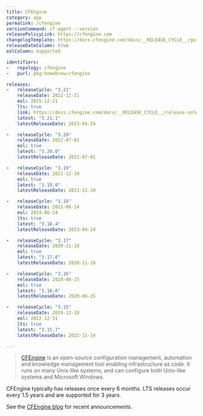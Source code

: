 ```yaml
---
title: CFEngine
category: app
permalink: /cfengine
versionCommand: cf-agent --version
releasePolicyLink: https://cfengine.com
changelogTemplate: https://docs.cfengine.com/docs/__RELEASE_CYCLE__/guide-latest-release-whatsnew-changelog-core.html
releaseDateColumn: true
eolColumn: Supported

identifiers:
-   repology: cfengine
-   purl: pkg:homebrew/cfengine

releases:
-   releaseCycle: "3.21"
    releaseDate: 2022-12-21
    eol: 2025-12-21
    lts: true
    link: https://docs.cfengine.com/docs/__RELEASE_CYCLE__/release-notes-whatsnew-changelog-core.html
    latest: "3.21.1"
    latestReleaseDate: 2023-04-24

-   releaseCycle: "3.20"
    releaseDate: 2022-07-01
    eol: true
    latest: "3.20.0"
    latestReleaseDate: 2022-07-01

-   releaseCycle: "3.19"
    releaseDate: 2021-12-10
    eol: true
    latest: "3.19.0"
    latestReleaseDate: 2021-12-10

-   releaseCycle: "3.18"
    releaseDate: 2021-06-24
    eol: 2024-06-24
    lts: true
    latest: "3.18.4"
    latestReleaseDate: 2023-04-24

-   releaseCycle: "3.17"
    releaseDate: 2020-11-18
    eol: true
    latest: "3.17.0"
    latestReleaseDate: 2020-11-18

-   releaseCycle: "3.16"
    releaseDate: 2020-06-25
    eol: true
    latest: "3.16.0"
    latestReleaseDate: 2020-06-25

-   releaseCycle: "3.15"
    releaseDate: 2019-12-18
    eol: 2022-12-31
    lts: true
    latest: "3.15.7"
    latestReleaseDate: 2022-11-14

---
```


> [CFEngine](https://cfengine.com) is an open-source configuration management, automation and
> knowledge management tool enabling infrastructure as code. It runs on many Unix-like systems, and
> can configure both Unix-like systems and Microsoft Windows.

CFEngine typically has releases once every 6 months. LTS releases occur every 1.5 years and are
supported for 3 years.

See the [CFEngine blog](https://cfengine.com/blog/) for recent announcements.
